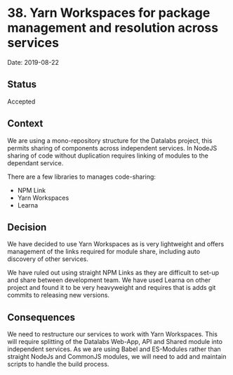 # 38. Yarn Workspaces for package management and resolution across services

Date: 2019-08-22

## Status

Accepted

## Context

We are using a mono-repository structure for the Datalabs project, this permits
sharing of components across independent services. In NodeJS sharing of code
without duplication requires linking of modules to the dependant service.

There are a few libraries to manages code-sharing:

* NPM Link
* Yarn Workspaces
* Learna

## Decision

We have decided to use Yarn Workspaces as is very lightweight and offers
management of the links required for module share, including auto discovery of
other services.

We have ruled out using straight NPM Links as they are difficult to set-up and
share between development team. We have used Learna on other project and found
it to be very heavyweight and requires that is adds git commits to releasing new
versions.

## Consequences

We need to restructure our services to work with Yarn Workspaces. This will
require splitting of the Datalabs Web-App, API and Shared module into
independent services. As we are using Babel and ES-Modules rather than straight
NodeJs and CommonJS modules, we will need to add and maintain scripts to handle
the build process.
